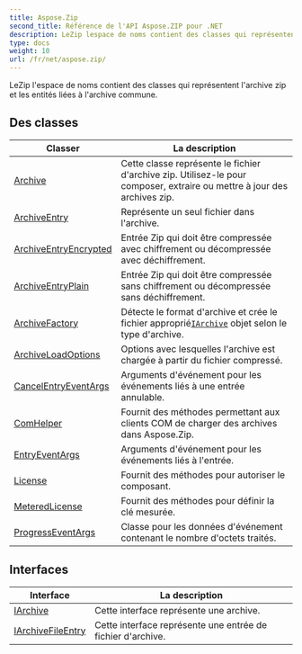 ```yaml
---
title: Aspose.Zip
second_title: Référence de l'API Aspose.ZIP pour .NET
description: LeZip lespace de noms contient des classes qui représentent larchive zip et les entités liées à larchive commune.
type: docs
weight: 10
url: /fr/net/aspose.zip/
---
```

LeZip l'espace de noms contient des classes qui représentent l'archive zip et les entités liées à l'archive commune.

## Des classes

| Classer | La description |
| --- | --- |
| [Archive](./archive/) | Cette classe représente le fichier d'archive zip. Utilisez-le pour composer, extraire ou mettre à jour des archives zip. |
| [ArchiveEntry](./archiveentry/) | Représente un seul fichier dans l'archive. |
| [ArchiveEntryEncrypted](./archiveentryencrypted/) | Entrée Zip qui doit être compressée avec chiffrement ou décompressée avec déchiffrement. |
| [ArchiveEntryPlain](./archiveentryplain/) | Entrée Zip qui doit être compressée sans chiffrement ou décompressée sans déchiffrement. |
| [ArchiveFactory](./archivefactory/) | Détecte le format d'archive et crée le fichier approprié[`IArchive`](../aspose.zip/iarchive/) objet selon le type d'archive. |
| [ArchiveLoadOptions](./archiveloadoptions/) | Options avec lesquelles l'archive est chargée à partir du fichier compressé. |
| [CancelEntryEventArgs](./cancelentryeventargs/) | Arguments d'événement pour les événements liés à une entrée annulable. |
| [ComHelper](./comhelper/) | Fournit des méthodes permettant aux clients COM de charger des archives dans Aspose.Zip. |
| [EntryEventArgs](./entryeventargs/) | Arguments d'événement pour les événements liés à l'entrée. |
| [License](./license/) | Fournit des méthodes pour autoriser le composant. |
| [MeteredLicense](./meteredlicense/) | Fournit des méthodes pour définir la clé mesurée. |
| [ProgressEventArgs](./progresseventargs/) | Classe pour les données d'événement contenant le nombre d'octets traités. |
## Interfaces

| Interface | La description |
| --- | --- |
| [IArchive](./iarchive/) | Cette interface représente une archive. |
| [IArchiveFileEntry](./iarchivefileentry/) | Cette interface représente une entrée de fichier d'archive. |


